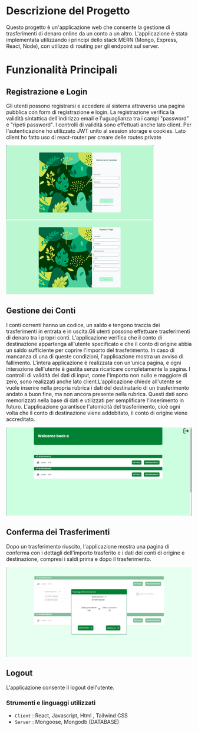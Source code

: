 # Descrizione del Progetto
Questo progetto è un'applicazione web che consente la gestione di trasferimenti di denaro online da un conto a un altro. L'applicazione è stata implementata utilizzando i principi dello stack MERN (Mongo, Express, React, Node), con utilizzo di routing per gli endpoint sul server.
# Funzionalità Principali
## Registrazione e Login
Gli utenti possono registrarsi e accedere al sistema attraverso una pagina pubblica con form di registrazione e login. La registrazione verifica la validità sintattica dell'indirizzo email e l'uguaglianza tra i campi "password" e "ripeti password". I controlli di validità sono effettuati anche lato client. Per l'autenticazione ho utilizzato JWT unito al session storage e cookies. Lato client ho fatto uso di react-router per creare delle routes private<br>

<img src="client/src/assets/login.PNG" alt="Login" width="400px" height="200px">
<img src="client/src/assets/register.PNG" alt="Register" width="400px" height="200px">

## Gestione dei Conti 
I conti correnti hanno un codice, un saldo e tengono traccia dei trasferimenti in entrata e in uscita.Gli utenti possono effettuare trasferimenti di denaro tra i propri conti. L'applicazione verifica che il conto di destinazione appartenga all'utente specificato e che il conto di origine abbia un saldo sufficiente per coprire l'importo del trasferimento. In caso di mancanza di una di queste condizioni, l'applicazione mostra un avviso di fallimento. L'intera applicazione è realizzata con un'unica pagina, e ogni interazione dell'utente è gestita senza ricaricare completamente la pagina. I controlli di validità dei dati di input, come l'importo non nullo e maggiore di zero, sono realizzati anche lato client.L'applicazione chiede all'utente se vuole inserire nella propria rubrica i dati del destinatario di un trasferimento andato a buon fine, ma non ancora presente nella rubrica. Questi dati sono memorizzati nella base di dati e utilizzati per semplificare l'inserimento in futuro. L'applicazione garantisce l'atomicità del trasferimento, cioè ogni volta che il conto di destinazione viene addebitato, il conto di origine viene accreditato.<br>

![Home](/client/src/assets/home.PNG)
## Conferma dei Trasferimenti
 Dopo un trasferimento riuscito, l'applicazione mostra una pagina di conferma con i dettagli dell'importo trasferito e i dati dei conti di origine e destinazione, compresi i saldi prima e dopo il trasferimento.<br>

 ![Confirm](/client/src/assets/confirm.PNG)
## Logout
L'applicazione consente il logout dell'utente.<br>

### Strumenti e linguaggi utilizzati 

- `Client` : React, Javascript, Html , Tailwind CSS
- `Server` : Mongoose, Mongodb (DATABASE) 






